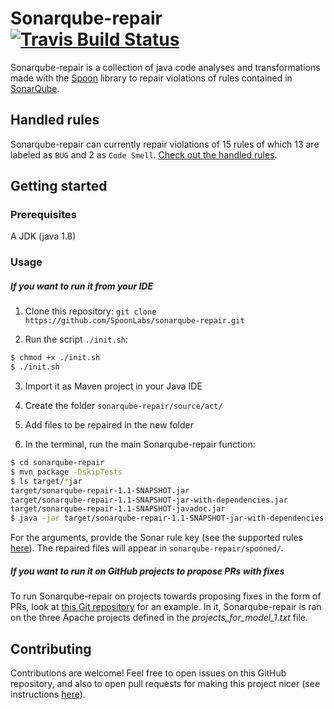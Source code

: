 # Sonarqube-repair [![Travis Build Status](https://travis-ci.com/SpoonLabs/sonarqube-repair.svg?branch=master)](https://travis-ci.com/SpoonLabs/sonarqube-repair)

Sonarqube-repair is a collection of java code analyses and transformations made with the [Spoon](https://github.com/INRIA/spoon) library to repair violations of rules contained in [SonarQube](https://rules.sonarsource.com).

## Handled rules
Sonarqube-repair can currently repair violations of 15 rules of which 13 are labeled as `BUG` and 2 as `Code Smell`. [Check out the handled rules](/docs/HANDLED_RULES.md).

## Getting started

### Prerequisites 

A JDK (java 1.8)

### Usage

##### If you want to run it from your IDE

1) Clone this repository: `git clone https://github.com/SpoonLabs/sonarqube-repair.git`

2) Run the script `./init.sh`:

```bash
$ chmod +x ./init.sh
$ ./init.sh
```

3) Import it as Maven project in your Java IDE

4) Create the folder `sonarqube-repair/source/act/`

5) Add files to be repaired in the new folder

6) In the terminal, run the main Sonarqube-repair function:

 ```bash
$ cd sonarqube-repair
$ mvn package -DskipTests
$ ls target/*jar
target/sonarqube-repair-1.1-SNAPSHOT.jar
target/sonarqube-repair-1.1-SNAPSHOT-jar-with-dependencies.jar
target/sonarqube-repair-1.1-SNAPSHOT-javadoc.jar
$ java -jar target/sonarqube-repair-1.1-SNAPSHOT-jar-with-dependencies.jar <arguments>
 ```

For the arguments, provide the Sonar rule key (see the supported rules [here](/docs/HANDLED_RULES.md)).
The repaired files will appear in `sonarqube-repair/spooned/`.
 
##### If you want to run it on GitHub projects to propose PRs with fixes

To run Sonarqube-repair on projects towards proposing fixes in the form of PRs, look at [this Git repository](https://github.com/HarisAdzemovic/SQ-Repair-CI-Integration) for an example. In it, Sonarqube-repair is ran on the three Apache projects defined in the *projects_for_model_1.txt* file.
 
## Contributing

Contributions are welcome! Feel free to open issues on this GitHub repository, and also to open pull requests for making this project nicer (see instructions [here](/docs/CONTRIBUTING.md)).
